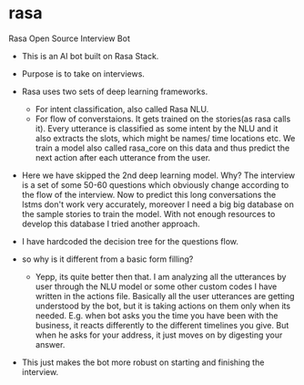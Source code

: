 # rasa
Rasa Open Source Interview Bot

- This is an AI bot built on Rasa Stack.
- Purpose is to take on interviews.
- Rasa uses two sets of deep learning frameworks.
  - For intent classification, also called Rasa NLU.
  - For flow of converstaions. It gets trained on the stories(as rasa calls it). 
      Every utterance is classified as some intent by the NLU and it also extracts the slots, which might be
      names/ time locations etc. We train a model also called rasa_core on this data and thus predict the next action 
      after each utterance from the user.
- Here we have skipped the 2nd deep learning model. Why? The interview is a set of some 50-60 questions which obviously
  change according to the flow of the interview. Now to predict this long conversations the lstms don't work very accurately, moreover 
  I need a big big database on the sample stories to train the model. With not enough resources to develop this database I tried 
  another approach.
- I have hardcoded the decision tree for the questions flow.
- so why is it different from a basic form filling?
  - Yepp, its quite better then that. I am analyzing all the utterances by user through the NLU model or some other custom
    codes I have written in the actions file. Basically all the user utterances are getting understood by the bot, but it is taking
    actions on them only when its needed. E.g. when bot asks you the time you have been with the business, it reacts differently 
    to the different timelines you give. But when he asks for your address, it just moves on by digesting your answer.
    
- This just makes the bot more robust on starting and finishing the interview.

